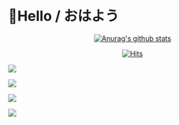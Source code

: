# 👋Hello / おはよう


<div align=center>
	
[![Anurag's github stats](https://github-readme-stats.vercel.app/api?username=RyokanMaster&show_icons=true&theme=synthwave)](https://github.com/anuraghazra/github-readme-stats)

[![Hits](https://hits.seeyoufarm.com/api/count/incr/badge.svg?url=https%3A%2F%2Fgithub.com%2FRyokanMaster&count_bg=%23989C91&title_bg=%23F7EED3&icon=nintendoswitch.svg&icon_color=%23E9456C&title=Hits&edge_flat=false)](https://hits.seeyoufarm.com)

  </div>
<div>

![](https://img.theqoo.net/proxy/https://i.imgur.com/oVANAVk.gif)

![](https://img.theqoo.net/proxy/https://i.imgur.com/alYAGFW.gif)

![](https://img.theqoo.net/proxy/https://i.imgur.com/QATM0OT.gif)

![](https://img.theqoo.net/proxy/https://i.imgur.com/ubFMOWR.gif)

</div>

	

